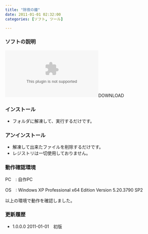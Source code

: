 ```yaml
---
title: "除夜の鐘"
date: 2011-01-01 02:32:00
categories: [ソフト, ツール]

---
```


### ソフトの説明

![][1]DOWNLOAD</a>

 [1]: /files/bells100.zip "bells100.zip"

### インストール

  * フォルダに解凍して、実行するだけです。

### アンインストール

  * 解凍して出来たファイルを削除するだけです。
  * レジストリは一切使用しておりません。

### 動作確認環境

PC　: 自作PC

OS　: Windows XP Professional x64 Edition Version 5.20.3790 SP2

以上の環境で動作を確認しました。

### 更新履歴

  * 1.0.0.0 2011-01-01　初版
